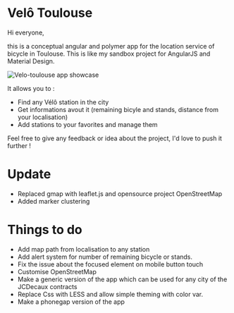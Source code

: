 Velô Toulouse 
=============

Hi everyone,

this is a conceptual angular and polymer app for the location service of bicycle in Toulouse.
This is like my sandbox project for AngularJS and Material Design.

<img src="http://simonbats.com/wp-content/uploads/2014/09/main1.jpg" alt="Velo-toulouse app showcase"/>

It allows you to :
- Find any Vélô station in the city
- Get informations avout it (remaining bicyle and stands, distance from your localisation)
- Add stations to your favorites and manage them

Feel free to give any feedback or idea about the project, I'd love to push it further !


Update
=============

- Replaced gmap with leaflet.js and opensource project OpenStreetMap
- Added marker clustering


Things to do 
=============

- Add map path from localisation to any station
- Add alert system for number of remaining bicycle or stands.
- Fix the issue about the focused element on mobile button touch 
- Customise OpenStreetMap
- Make a generic version of the app which can be used for any city of the JCDecaux contracts
- Replace Css with LESS and allow simple theming with color var.
- Make a phonegap version of the app
